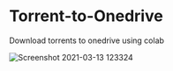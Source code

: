 # Torrent-to-Onedrive
Download torrents to onedrive using colab

![Screenshot 2021-03-13 123324](https://user-images.githubusercontent.com/67457538/113251037-39cc8880-92df-11eb-958a-2ad8737fd26b.png)

